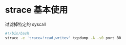 # strace 基本使用

过滤掉特定的 syscall
```sh
#!/bin/bash
strace -e 'trace=!read,writev' tcpdump -A -s0 port 80
```
